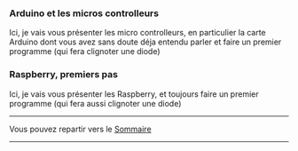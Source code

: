 ### Arduino et les micros controlleurs

Ici, je vais vous présenter les micro controlleurs,
en particulier la carte Arduino dont vous avez sans doute déja
entendu parler et faire un premier programme (qui fera clignoter une diode)
### Raspberry, premiers pas

Ici, je vais vous présenter les Raspberry,
et toujours faire un premier programme (qui fera aussi clignoter une diode)

___
Vous pouvez repartir vers le [Sommaire](99_sommaire.md)
___

